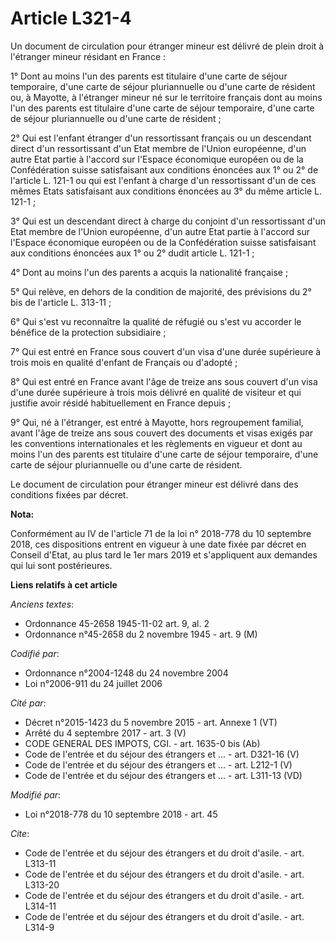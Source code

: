 # Article L321-4

Un document de circulation pour étranger mineur est délivré de plein droit à l'étranger mineur résidant en France :

1° Dont au moins l'un des parents est titulaire d'une carte de séjour temporaire, d'une carte de séjour pluriannuelle ou
d'une carte de résident ou, à Mayotte, à l'étranger mineur né sur le territoire français dont au moins l'un des parents est
titulaire d'une carte de séjour temporaire, d'une carte de séjour pluriannuelle ou d'une carte de résident ;

2° Qui est l'enfant étranger d'un ressortissant français ou un descendant direct d'un ressortissant d'un Etat membre de
l'Union européenne, d'un autre Etat partie à l'accord sur l'Espace économique européen ou de la Confédération suisse
satisfaisant aux conditions énoncées aux 1° ou 2° de l'article L. 121-1 ou qui est l'enfant à charge d'un ressortissant d'un
de ces mêmes Etats satisfaisant aux conditions énoncées au 3° du même article L. 121-1 ;

3° Qui est un descendant direct à charge du conjoint d'un ressortissant d'un Etat membre de l'Union européenne, d'un autre
Etat partie à l'accord sur l'Espace économique européen ou de la Confédération suisse satisfaisant aux conditions énoncées
aux 1° ou 2° dudit article L. 121-1 ;

4° Dont au moins l'un des parents a acquis la nationalité française ;

5° Qui relève, en dehors de la condition de majorité, des prévisions du 2° bis de l'article L. 313-11 ;

6° Qui s'est vu reconnaître la qualité de réfugié ou s'est vu accorder le bénéfice de la protection subsidiaire ;

7° Qui est entré en France sous couvert d'un visa d'une durée supérieure à trois mois en qualité d'enfant de Français ou
d'adopté ;

8° Qui est entré en France avant l'âge de treize ans sous couvert d'un visa d'une durée supérieure à trois mois délivré en
qualité de visiteur et qui justifie avoir résidé habituellement en France depuis ;

9° Qui, né à l'étranger, est entré à Mayotte, hors regroupement familial, avant l'âge de treize ans sous couvert des
documents et visas exigés par les conventions internationales et les règlements en vigueur et dont au moins l'un des parents
est titulaire d'une carte de séjour temporaire, d'une carte de séjour pluriannuelle ou d'une carte de résident.

Le document de circulation pour étranger mineur est délivré dans des conditions fixées par décret.

**Nota:**

Conformément au IV de l'article 71 de la loi n° 2018-778 du 10 septembre 2018, ces dispositions entrent en vigueur à une date
fixée par décret en Conseil d'Etat, au plus tard le 1er mars 2019 et s'appliquent aux demandes qui lui sont postérieures.

**Liens relatifs à cet article**

_Anciens textes_:

  - Ordonnance 45-2658 1945-11-02 art. 9, al. 2
  - Ordonnance n°45-2658 du 2 novembre 1945 - art. 9 (M)

_Codifié par_:

  - Ordonnance n°2004-1248 du 24 novembre 2004
  - Loi n°2006-911 du 24 juillet 2006

_Cité par_:

  - Décret n°2015-1423 du 5 novembre 2015 - art. Annexe 1 (VT)
  - Arrêté du 4 septembre 2017 - art. 3 (V)
  - CODE GENERAL DES IMPOTS, CGI. - art. 1635-0 bis (Ab)
  - Code de l'entrée et du séjour des étrangers et ... - art. D321-16 (V)
  - Code de l'entrée et du séjour des étrangers et ... - art. L212-1 (V)
  - Code de l'entrée et du séjour des étrangers et ... - art. L311-13 (VD)

_Modifié par_:

  - Loi n°2018-778 du 10 septembre 2018 - art. 45

_Cite_:

  - Code de l'entrée et du séjour des étrangers et du droit d'asile. - art. L313-11
  - Code de l'entrée et du séjour des étrangers et du droit d'asile. - art. L313-20
  - Code de l'entrée et du séjour des étrangers et du droit d'asile. - art. L314-11
  - Code de l'entrée et du séjour des étrangers et du droit d'asile. - art. L314-9

